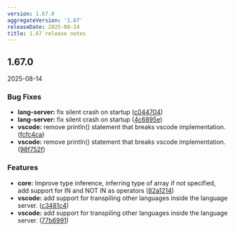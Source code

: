 ```yaml
---
version: 1.67.0
aggregateVersion: '1.67'
releaseDate: 2025-08-14
title: 1.67 release notes
---
```

## 1.67.0
2025-08-14

### Bug Fixes

* **lang-server:** fix silent crash on startup ([c044704](https://gitlab.com/taxi-lang/taxi-lang/commit/c0447049a2aa2e30f0e8a9576cc45f0b3b0732ee))
* **lang-server:** fix silent crash on startup ([4c6895e](https://gitlab.com/taxi-lang/taxi-lang/commit/4c6895ec592246a9b06a0fadb532531eee038a3e))
* **vscode:** remove println() statement that breaks vscode implementation. ([fcfc4ca](https://gitlab.com/taxi-lang/taxi-lang/commit/fcfc4ca052ae28a13761e35890a8374d7a50c386))
* **vscode:** remove println() statement that breaks vscode implementation. ([98f752f](https://gitlab.com/taxi-lang/taxi-lang/commit/98f752f817fdeb14d6de5dcc951e2eaed0cc2d6c))


### Features

* **core:** Improve type inference, inferring type of array if not specified, add support for IN and NOT IN as operators ([82a1214](https://gitlab.com/taxi-lang/taxi-lang/commit/82a12148ebff43bdd9732a7a51979241992d7570))
* **vscode:** add support for transpiling other languages inside the language server. ([c3481c4](https://gitlab.com/taxi-lang/taxi-lang/commit/c3481c4ab55926aaff4c0702ae0806ce3094c325))
* **vscode:** add support for transpiling other languages inside the language server. ([77b6991](https://gitlab.com/taxi-lang/taxi-lang/commit/77b69912fe17abc9be21e4c5c943f2f960ec697e))




